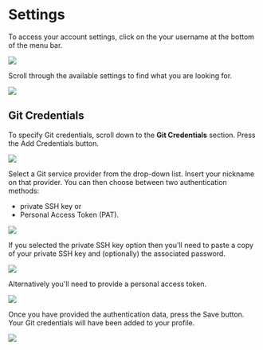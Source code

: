 # Settings

To access your account settings, click on the your username at the bottom of the menu bar.

<img class="screenshot" src="../screenshots/profile-menu.png">

Scroll through the available settings to find what you are looking for.

<img class="screenshot" src="../screenshots/account-settings.png">

## Git Credentials

To specify Git credentials, scroll down to the **Git Credentials** section. Press the <span class="blue-button">Add Credentials</span> button.

<img class="screenshot" src="../screenshots/account-settings-git-credentials.png">

Select a Git service provider from the drop-down list. Insert your nickname on that provider. You can then choose between two authentication methods:

- private SSH key or
- Personal Access Token (PAT).

<img class="screenshot" src="../screenshots/git-credentials.png">

If you selected the private SSH key option then you'll need to paste a copy of your private SSH key and (optionally) the associated password.

<img class="screenshot" src="../screenshots/git-authentication-ssh.png">

Alternatively you'll need to provide a personal access token.

<img class="screenshot" src="../screenshots/git-authentication-pat.png">

Once you have provided the authentication data, press the <span class="blue-button">Save</span> button. Your Git credentials will have been added to your profile.

<img class="screenshot" src="../screenshots/git-authenticated.png">